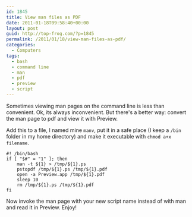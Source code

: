 ```yaml
---
id: 1845
title: View man files as PDF
date: 2011-01-18T09:58:40+00:00
layout: post
guid: http://top-frog.com/?p=1845
permalink: /2011/01/18/view-man-files-as-pdf/
categories:
  - Computers
tags:
  - bash
  - command line
  - man
  - pdf
  - preview
  - script
---
```

Sometimes viewing man pages on the command line is less than convenient. Ok, its always inconvenient. But there's a better way: convert the man page to pdf and view it with Preview.

Add this to a file, I named mine `manv`, put it in a safe place (I keep a `/bin` folder in my home directory) and make it executable with `chmod a+x filename`.

``` shell
#! /bin/bash
if [ "$#" = "1" ]; then
	man -t ${1} > /tmp/${1}.ps
	pstopdf /tmp/${1}.ps /tmp/${1}.pdf
	open -a Preview.app /tmp/${1}.pdf
	sleep 10
	rm /tmp/${1}.ps /tmp/${1}.pdf
fi
```

Now invoke the man page with your new script name instead of with man and read it in Preview. Enjoy!